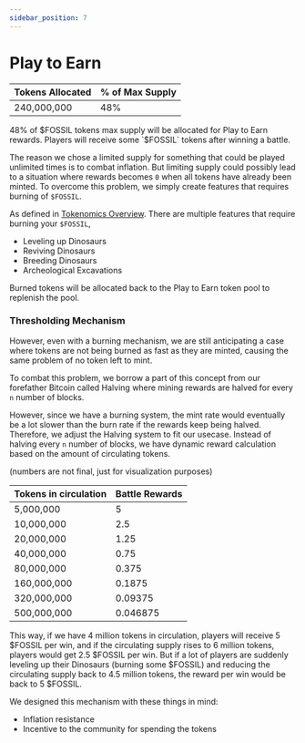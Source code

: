 ```yaml
---
sidebar_position: 7
---
```


# Play to Earn

| Tokens Allocated | % of Max Supply |
| ---------------- | --------------- |
| 240,000,000      | 48%             |

48% of $FOSSIL tokens max supply will be allocated for Play to Earn rewards. 
Players will receive some `$FOSSIL` tokens after winning a battle.

The reason we chose a limited supply for something that could be played unlimited times is to combat inflation.
But limiting supply could possibly lead to a situation where rewards becomes `0` when all tokens have already been minted. To overcome this problem, we simply create features that requires burning of `$FOSSIL`.

As defined in [Tokenomics Overview](./tokenomics). There are multiple features that require burning your `$FOSSIL`,

- Leveling up Dinosaurs
- Reviving Dinosaurs
- Breeding Dinosaurs
- Archeological Excavations

Burned tokens will be allocated back to the Play to Earn token pool to replenish the pool.

### Thresholding Mechanism

However, even with a burning mechanism, we are still anticipating a case where tokens are not being burned as fast as they are minted, causing the same problem of no token left to mint.

To combat this problem, we borrow a part of this concept from our forefather Bitcoin called Halving where mining rewards are halved for every `n` number of blocks.

However, since we have a burning system, the mint rate would eventually be a lot slower than the burn rate if the rewards keep being halved.
Therefore, we adjust the Halving system to fit our usecase. Instead of halving every `n` number of blocks, we have dynamic reward calculation based on the amount of circulating tokens.

(numbers are not final, just for visualization purposes)

| Tokens in circulation | Battle Rewards |
| --------------------- | -------------- |
| 5,000,000             | 5              |
| 10,000,000            | 2.5            |
| 20,000,000            | 1.25           |
| 40,000,000            | 0.75           |
| 80,000,000            | 0.375          |
| 160,000,000           | 0.1875         |
| 320,000,000           | 0.09375        |
| 500,000,000           | 0.046875       |

This way, if we have 4 million tokens in circulation, players will receive 5 $FOSSIL per win, and if the circulating supply rises to 6 million tokens, players would get 2.5 $FOSSIL per win.
But if a lot of players are suddenly leveling up their Dinosaurs (burning some $FOSSIL) and reducing the circulating supply back to 4.5 million tokens, the reward per win would be back to 5 $FOSSIL.

We designed this mechanism with these things in mind:

- Inflation resistance
- Incentive to the community for spending the tokens
